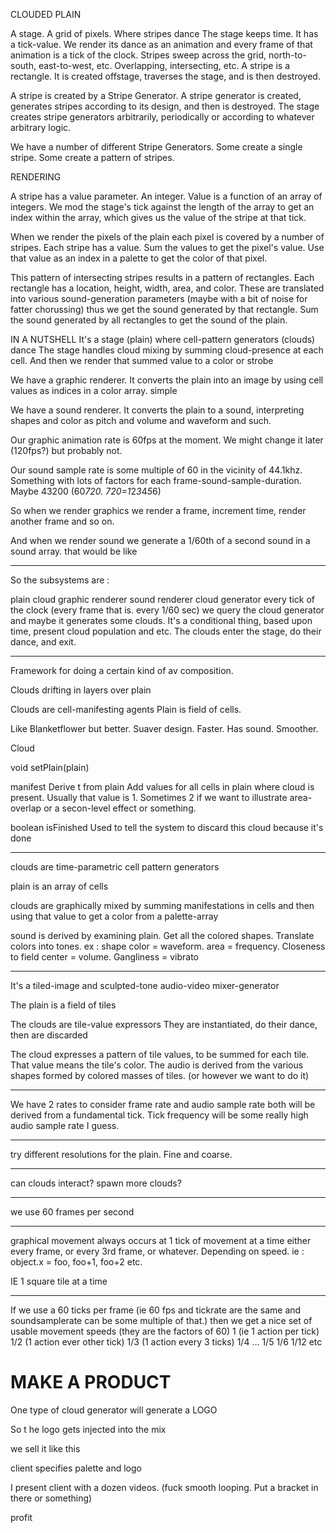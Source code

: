 CLOUDED PLAIN

A stage. A grid of pixels. Where stripes dance
The stage keeps time. It has a tick-value. We render its dance as an animation and every frame of that animation is a tick of the clock.
Stripes sweep across the grid, north-to-south, east-to-west, etc.
Overlapping, intersecting, etc.
A stripe is a rectangle. It is created offstage, traverses the stage, and is then destroyed.

A stripe is created by a Stripe Generator.
A stripe generator is created, generates stripes according to its design, and then is destroyed.
The stage creates stripe generators arbitrarily, periodically or according to whatever arbitrary logic.

We have a number of different Stripe Generators. Some create a single stripe. Some create a pattern of stripes. 

RENDERING

A stripe has a value parameter. An integer.
Value is a function of an array of integers. We mod the stage's tick against the length of the array to get an index within the array, 
  which gives us the value of the stripe at that tick.

When we render the pixels of the plain each pixel is covered by a number of stripes. 
Each stripe has a value. Sum the values to get the pixel's value.
Use that value as an index in a palette to get the color of that pixel.

This pattern of intersecting stripes results in a pattern of rectangles.
Each rectangle has a location, height, width, area, and color.
These are translated into various sound-generation parameters (maybe with a bit of noise for fatter chorussing)
thus we get the sound generated by that rectangle.
Sum the sound generated by all rectangles to get the sound of the plain.    










IN A NUTSHELL
It's a stage (plain) where cell-pattern generators (clouds) dance
The stage handles cloud mixing by summing cloud-presence at each cell.
And then we render that summed value to a color or strobe

We have a graphic renderer. It converts the plain into an image by using cell values as indices in a color array. simple

We have a sound renderer. It converts the plain to a sound, interpreting shapes and color as pitch and volume and waveform and such.

Our graphic animation rate is 60fps at the moment. We might change it later (120fps?) but probably not.

Our sound sample rate is some multiple of 60 in the vicinity of 44.1khz. 
Something with lots of factors for each frame-sound-sample-duration. Maybe 43200 (60*720. 720=1*2*3*4*5*6)

So when we render graphics we render a frame, increment time, render another frame and so on.

And when we render sound we generate a 1/60th of a second sound in a sound array.
  that would be like 

----------------------
So the subsystems are :

  plain
  cloud
  graphic renderer
  sound renderer
  cloud generator
    every tick of the clock (every frame that is. every 1/60 sec) we query the cloud generator and maybe it generates some clouds. 
    It's a conditional thing, based upon time, present cloud population and etc. The clouds enter the stage, do their dance, and exit.


-----------------------


Framework for doing a certain kind of av composition.

Clouds drifting in layers over plain

Clouds are cell-manifesting agents
Plain is field of cells.


Like Blanketflower but better. Suaver design. Faster. Has sound. Smoother.

Cloud

  void setPlain(plain)

  manifest
    Derive t from plain
    Add values for all cells in plain where cloud is present. 
    Usually that value is 1. Sometimes 2 if we want to illustrate area-overlap or a secon-level effect or something.

  boolean isFinished
    Used to tell the system to discard this cloud because it's done


-----

clouds are time-parametric cell pattern generators

plain is an array of cells

clouds are graphically mixed by summing manifestations in cells and then using that value to get a color from a palette-array

sound is derived by examining plain. Get all the colored shapes. Translate colors into tones.
ex : shape color = waveform. area = frequency. Closeness to field center = volume. Gangliness = vibrato


---------------
It's a tiled-image and sculpted-tone audio-video mixer-generator

The plain is a field of tiles

The clouds are tile-value expressors
They are instantiated, do their dance, then are discarded

The cloud expresses a pattern of tile values, to be summed for each tile. 
That value means the tile's color.
The audio is derived from the various shapes formed by colored masses of tiles.
(or however we want to do it)

-----------------

We have 2 rates to consider
frame rate and audio sample rate
both will be derived from a fundamental tick. Tick frequency will be some really high audio sample rate I guess.


-------------------
try different resolutions for the plain. Fine and coarse.

---------------------

can clouds interact?
spawn more clouds?

---------------------

we use 60 frames per second

-------------------
graphical movement always occurs at 1 tick of movement at a time
either every frame, or every 3rd frame, or whatever. Depending on speed.
ie : object.x = foo, foo+1, foo+2 etc.

IE 1 square tile at a time

--------------------------------
If we use a 60 ticks per frame (ie 60 fps and tickrate are the same and soundsamplerate can be some multiple of that.)
then we get a nice set of usable movement speeds (they are the factors of 60)
1 (ie 1 action per tick)
1/2 (1 action ever other tick)
1/3 (1 action every 3 ticks)
1/4 ...
1/5
1/6 
1/12
etc

# MAKE A PRODUCT

One type of cloud generator will generate a LOGO

So t he logo gets injected into the mix

we sell it like this

   client specifies palette and logo
   
   I present client with a dozen videos. (fuck smooth looping. Put a bracket in there or something)
   
   profit
   










    
